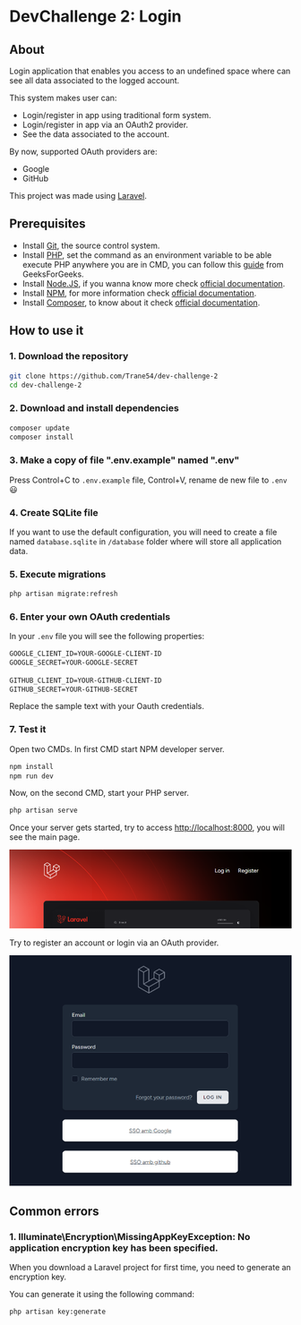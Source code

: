 # DevChallenge 2: Login

## About

Login application that enables you access to an undefined space where can see all data associated to the logged account.

This system makes user can:

- Login/register in app using traditional form system.
- Login/register in app via an OAuth2 provider.
- See the data associated to the account.

By now, supported OAuth providers are:

- Google
- GitHub

This project was made using [Laravel](https://github.com/laravel/laravel).

## Prerequisites

- Install [Git](https://git-scm.com/downloads), the source control system.
- Install [PHP](https://www.php.net/downloads.php), set the command as an environment variable to be able execute PHP anywhere you are in CMD, you can follow this [guide](https://www.geeksforgeeks.org/how-to-execute-php-code-using-command-line/) from GeeksForGeeks.
- Install [Node.JS](https://nodejs.org/en), if you wanna know more check [official documentation](https://nodejs.org/docs/latest/api/).
- Install [NPM](https://www.npmjs.com/), for more information check [official documentation](https://docs.npmjs.com/).
- Install [Composer](https://getcomposer.org/), to know about it check [official documentation](https://getcomposer.org/doc/).

## How to use it

### 1. Download the repository

```bash
git clone https://github.com/Trane54/dev-challenge-2
cd dev-challenge-2
```

### 2. Download and install dependencies

```bash
composer update
composer install
```

### 3. Make a copy of file ".env.example" named ".env"

Press Control+C to `.env.example` file, Control+V, rename de new file to `.env` 😃

### 4. Create SQLite file

If you want to use the default configuration, you will need to create a file named `database.sqlite` in `/database` folder where will store all application data.

### 5. Execute migrations

```bash
php artisan migrate:refresh
```

### 6. Enter your own OAuth credentials

In your `.env` file you will see the following properties:

```text
GOOGLE_CLIENT_ID=YOUR-GOOGLE-CLIENT-ID
GOOGLE_SECRET=YOUR-GOOGLE-SECRET

GITHUB_CLIENT_ID=YOUR-GITHUB-CLIENT-ID
GITHUB_SECRET=YOUR-GITHUB-SECRET
```

Replace the sample text with your Oauth credentials.

### 7. Test it

Open two CMDs. In first CMD start NPM developer server.

```bash
npm install
npm run dev
```

Now, on the second CMD, start your PHP server.

```bash
php artisan serve
```

Once your server gets started, try to access [http://localhost:8000](http://localhost:8000), you will see the main page.

![Project main page screenshot](image.png)

Try to register an account or login via an OAuth provider.

![Login page screenshot](image-1.png)

## Common errors

### 1. Illuminate\Encryption\MissingAppKeyException: No application encryption key has been specified.

When you download a Laravel project for first time, you need to generate an encryption key.

You can generate it using the following command:

```bash
php artisan key:generate
```

